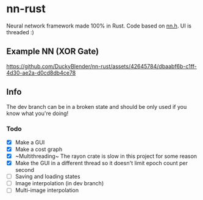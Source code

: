 # nn-rust

Neural network framework made 100% in Rust. Code based on [nn.h](https://github.com/tsoding/nn.h). UI is threaded :)

## Example NN (XOR Gate)

https://github.com/DuckyBlender/nn-rust/assets/42645784/dbaabf6b-c1ff-4d30-ae2a-d0cd8db4ce78

## Info

The dev branch can be in a broken state and should be only used if you know what you're doing!

### Todo

- [x] Make a GUI
- [x] Make a cost graph
- [x] ~Multithreading~ The rayon crate is slow in this project for some reason
- [x] Make the GUI in a different thread so it doesn't limit epoch count per second
- [ ] Saving and loading states
- [ ] Image interpolation (in dev branch)
- [ ] Multi-image interpolation
